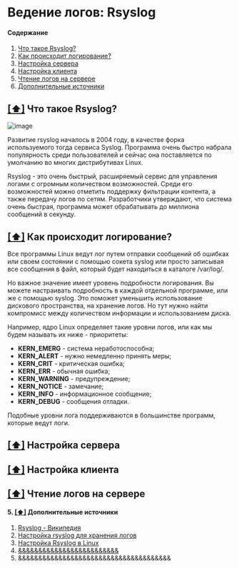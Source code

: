 # Ведение логов: Rsyslog

#### <a name='toc'>Содержание</a>

1. [Что такое Rsyslog?](#1)
2. [Как происходит логирование?](#2)
3. [Настройка сервера](#3)
4. [Настройка клиента](#4)
5. [Чтение логов на сервере](#5)
6. [Дополнительные источники](#recommended_sources)


## [[⬆]](#toc) <a name='1'>Что такое Rsyslog?</a>

![image](https://github.com/user-attachments/assets/cc27ddbd-1e9f-49aa-9b32-379790fde162)

Развитие rsyslog началось в 2004 году, в качестве форка используемого тогда сервиса Syslog. Программа очень быстро набрала популярность среди пользователей и сейчас она поставляется по умолчанию во многих дистрибутивах Linux.

Rsyslog - это очень быстрый, расширяемый сервис для управления логами с огромным количеством возможностей. Среди его возможностей можно отметить поддержку фильтрации контента, а также передачу логов по сетям. Разработчики утверждают, что система очень быстрая, программа может обрабатывать до миллиона сообщений в секунду.


## [[⬆]](#toc) <a name='2'>Как происходит логирование?</a>

Все программы Linux ведут лог путем отправки сообщений об ошибках или своем состоянии с помощью сокета syslog или просто записывая все сообщения в файл, который будет находиться в каталоге /var/log/.

Но важное значение имеет уровень подробности логирования. Вы можете настраивать подробность в каждой отдельной программе, или же с помощью syslog. Это поможет уменьшить использование дискового пространства, на хранение логов. Но тут нужно найти компромисс между количеством информации и использованием диска.

Например, ядро Linux определяет такие уровни логов, или как мы будем называть их ниже - приоритеты:

- **KERN_EMERG** - система неработоспособна;
- **KERN_ALERT** - нужно немедленно принять меры;
- **KERN_CRIT** - критическая ошибка;
- **KERN_ERR** - обычная ошибка;
- **KERN_WARNING** - предупреждение;
- **KERN_NOTICE** - замечание;
- **KERN_INFO** - информационное сообщение;
- **KERN_DEBUG** - сообщения отладки.

Подобные уровни лога поддерживаются в большинстве программ, которые ведут логи.

## [[⬆]](#toc) <a name='3'>Настройка сервера</a>

## [[⬆]](#toc) <a name='4'>Настройка клиента</a>

## [[⬆]](#toc) <a name='5'>Чтение логов на сервере</a>













#### 5. [[⬆]](#toc) <a name='recommended_sources'>Дополнительные источники</a>

1. [Rsyslog - Википедия](https://en.wikipedia.org/wiki/Rsyslog)
2. [Настройка rsyslog для хранения логов](https://www.dmosk.ru/miniinstruktions.php?mini=rsyslog)
3. [Настройка Rsyslog в Linux](https://losst.pro/nastrojka-rsyslog-v-linux)
4. [&&&&&&&&&&&&&&&&&&&&&&&&&](https://pikabu.ru/story/sistema_initsializatsii_5191339)
5. &&&&&&&&&&&&&&&&&&&&&&&&&&&&&&&&&&&&&&
